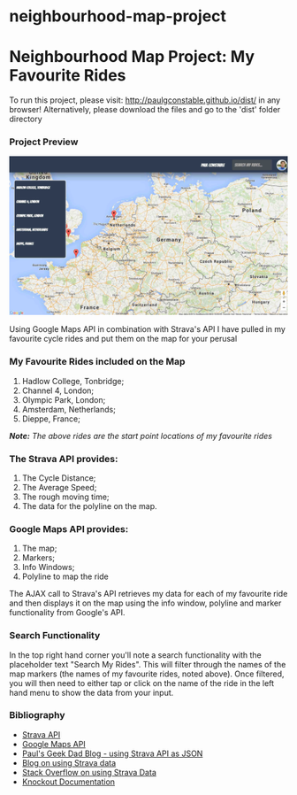 # neighbourhood-map-project

<h1>Neighbourhood Map Project: My Favourite Rides</h1>

<p>To run this project, please visit: <a href="http://paulgconstable.github.io/dist/" target="_blank">http://paulgconstable.github.io/dist/</a> in any browser! Alternatively, please download the files and go to the 'dist' folder directory</p>

<h3>Project Preview</h3>
<img src="screengrab.jpg" alt="My Favourite Rides Project Preview" style="max-width:100%">
<p>Using Google Maps API in combination with Strava's API I have pulled in my favourite cycle rides and put them on the map for your perusal</p>

<h3>My Favourite Rides included on the Map</h3>

<ol>
<li>Hadlow College, Tonbridge;</li>
<li>Channel 4, London;</li>
<li>Olympic Park, London;</li>
<li>Amsterdam, Netherlands;</li>
<li>Dieppe, France;</li>
</ol>

<p><i><b>Note:</b> The above rides are the start point locations of my favourite rides</i></p>

<h3>The Strava API provides:</h3>

<ol>
<li>The Cycle Distance;</li>
<li>The Average Speed;</li>
<li>The rough moving time;</li>
<li>The data for the polyline on the map.</li>
</ol>

<h3>Google Maps API provides:</h3>

<ol>
<li>The map;</li>
<li>Markers;</li>
<li>Info Windows;</li>
<li>Polyline to map the ride</li>
</ol>

<p>The AJAX call to Strava's API retrieves my data for each of my favourite ride and then displays it on the map using the info window, polyline and marker functionality from Google's API.</p>

<h3>Search Functionality</h3>

<p>In the top right hand corner you'll note a search functionality with the placeholder text "Search My Rides". This will filter through the names of the map markers (the names of my favourite rides, noted above). Once filtered, you will then need to either tap or click on the name of the ride in the left hand menu to show the data from your input.</p>

<h3>Bibliography</h3>

<ul>
<li><a href="https://strava.github.io/api/" target="_blank">Strava API</a></li>
<li><a href="https://developers.google.com/maps/" target="_blank">Google Maps API</a></li>
<li><a href="http://pdwhomeautomation.blogspot.co.uk/2016/03/strava-api-lap-analysis-using-raspberry.html" target="_blank">Paul's Geek Dad Blog - using Strava API as JSON</a></li>
<li><a href="https://hendrikbulens.wordpress.com/2015/08/03/c-and-the-strava-web-api/" target="_blank">Blog on using Strava data</a></li>
<li><a href="http://stackoverflow.com/questions/19730040/strava-v3-api-js-get-data" target="_blank">Stack Overflow on using Strava Data</a></li>
<li><a href="http://knockoutjs.com/index.html" target="_blank">Knockout Documentation</a></li>
</ul>

